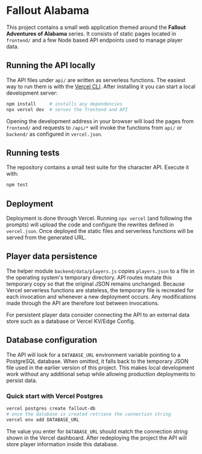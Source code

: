 # Fallout Alabama

This project contains a small web application themed around the **Fallout Adventures of Alabama** series.  It consists of static pages located in `frontend/` and a few Node based API endpoints used to manage player data.

## Running the API locally

The API files under `api/` are written as serverless functions.  The easiest way to run them is with the [Vercel CLI](https://vercel.com/docs/cli).  After installing it you can start a local development server:

```bash
npm install     # installs any dependencies
npx vercel dev  # serves the frontend and API
```

Opening the development address in your browser will load the pages from `frontend/` and requests to `/api/*` will invoke the functions from `api/` or `backend/` as configured in `vercel.json`.

## Running tests

The repository contains a small test suite for the character API.  Execute it with:

```bash
npm test
```

## Deployment

Deployment is done through Vercel.  Running `npx vercel` (and following the prompts) will upload the code and configure the rewrites defined in `vercel.json`.  Once deployed the static files and serverless functions will be served from the generated URL.

## Player data persistence

The helper module `backend/data/players.js` copies `players.json` to a file in
the operating system's temporary directory. API routes mutate this temporary
copy so that the original JSON remains unchanged. Because Vercel serverless
functions are stateless, the temporary file is recreated for each invocation and
whenever a new deployment occurs. Any modifications made through the API are
therefore lost between invocations.

For persistent player data consider connecting the API to an external data store
such as a database or Vercel KV/Edge Config.

## Database configuration

The API will look for a `DATABASE_URL` environment variable pointing to a
PostgreSQL database. When omitted, it falls back to the temporary JSON file used
in the earlier version of this project. This makes local development work
without any additional setup while allowing production deployments to persist
data.

### Quick start with Vercel Postgres

```bash
vercel postgres create fallout-db
# once the database is created retrieve the connection string
vercel env add DATABASE_URL
```

The value you enter for `DATABASE_URL` should match the connection string shown
in the Vercel dashboard. After redeploying the project the API will store player
information inside this database.


